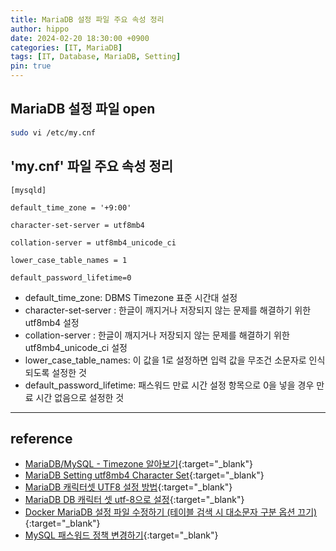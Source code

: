 ```yaml
---
title: MariaDB 설정 파일 주요 속성 정리
author: hippo
date: 2024-02-20 18:30:00 +0900
categories: [IT, MariaDB]
tags: [IT, Database, MariaDB, Setting]
pin: true
---
```


## MariaDB 설정 파일 open
```bash
sudo vi /etc/my.cnf
```

## 'my.cnf' 파일 주요 속성 정리
```
[mysqld]

default_time_zone = '+9:00'

character-set-server = utf8mb4

collation-server = utf8mb4_unicode_ci

lower_case_table_names = 1

default_password_lifetime=0
```

- default_time_zone: DBMS Timezone 표준 시간대 설정
- character-set-server : 한글이 깨지거나 저장되지 않는 문제를 해결하기 위한 utf8mb4 설정
- collation-server : 한글이 깨지거나 저장되지 않는 문제를 해결하기 위한 utf8mb4_unicode_ci 설정
- lower_case_table_names: 이 값을 1로 설정하면 입력 값을 무조건 소문자로 인식되도록 설정한 것
- default_password_lifetime: 패스워드 만료 시간 설정 항목으로 0을 넣을 경우 만료 시간 없음으로 설정한 것

---
## reference
- [MariaDB/MySQL - Timezone 알아보기](https://server-talk.tistory.com/468?category=903840){:target="_blank"}
- [MariaDB Setting utf8mb4 Character Set](https://medium.com/oldbeedev/mysql-utf8mb4-character-set-%EC%84%A4%EC%A0%95%ED%95%98%EA%B8%B0-da7624958624){:target="_blank"}
- [MariaDB 캐릭터셋 UTF8 설정 방법](https://binwrite.com/mariadb-characterset-utf8/){:target="_blank"}
- [MariaDB DB 캐릭터 셋 utf-8으로 설정](https://gommin.tistory.com/17){:target="_blank"}
- [Docker MariaDB 설정 파일 수정하기 (테이블 검색 시 대소문자 구분 옵션 끄기)](https://velog.io/@ddmkim94/Docker-Docker-MariaDB-%EC%84%A4%EC%A0%95-%ED%8C%8C%EC%9D%BC-%EC%88%98%EC%A0%95%ED%95%98%EA%B8%B0){:target="_blank"}
- [MySQL 패스워드 정책 변경하기](https://blog.naver.com/mit5110/222150945309){:target="_blank"}
